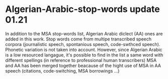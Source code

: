 # Algerian-Arabic-stop-words update 01.21
In addition to the MSA stop-words list, Algerian Arabic diclect (AA) ones are added in this work.
Stop words come from multipe transcribed speech corpora (journalistic speech, spontanious speech, code-swthced speech). Phonetic variation is not taken into account.
However, since Algerian Arabic is a low resourced langague, it's possible to find in the list a same word with different spellings (in reference to professional human transcribers)
MSA and AA has been merged together beacause of the hight use of MSA in AA speech (citations, code-switching, MSA borrowings ...)
